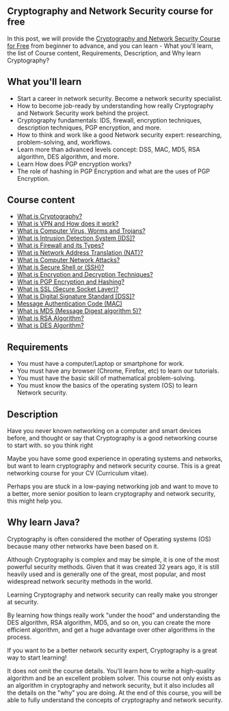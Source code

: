 ## Cryptography and Network Security course for free

In this post, we will provide the [Cryptography and Network Security Course for Free](https://usemynotes.com/cryptography/) from beginner to advance, and you can learn - What you'll learn, the list of Course content, Requirements, Description, and Why learn Cryptography?

## What you'll learn

- Start a career in network security. Become a network security specialist.
- How to become job-ready by understanding how really Cryptography and Network Security work behind the project.
- Cryptography fundamentals: IDS, firewall, encryption techniques, description techniques, PGP encryption, and more.
- How to think and work like a good Network security expert: researching, problem-solving, and, workflows.
- Learn more than advanced levels concept: DSS, MAC, MD5, RSA algorithm, DES algorithm, and more.
- Learn How does PGP encryption works?
- The role of hashing in PGP Encryption and what are the uses of PGP Encryption.

## Course content

- [What is Cryptography?](https://usemynotes.com/what-is-cryptography/)
- [What is VPN and How does it work?](https://usemynotes.com/what-is-vpn-and-how-does-it-work/)
- [What is Computer Virus, Worms and Trojans?](https://usemynotes.com/what-is-virus-worms-and-trojans/)
- [What is Intrusion Detection System [IDS]?](https://usemynotes.com/what-is-intrusion-detection-system/)
- [What is Firewall and its Types?](https://usemynotes.com/what-is-firewall-and-its-types/)
- [What is Network Address Translation (NAT)?](https://usemynotes.com/what-is-network-address-translation/)
- [What is Computer Network Attacks?](https://usemynotes.com/computer-network-attacks/)
- [What is Secure Shell or (SSH)?](https://usemynotes.com/what-is-secure-shell/)
- [What is Encryption and Decryption Techniques?](https://usemynotes.com/what-is-encryption-and-decryption-techniques/)
- [What is PGP Encryption and Hashing?](https://usemynotes.com/what-is-pgp-encryption-and-hashing/)
- [What is SSL (Secure Socket Layer)?](https://usemynotes.com/what-is-ssl-secure-socket-layer/)
- [What is Digital Signature Standard [DSS]?](https://usemynotes.com/what-is-digital-signature-standard/)
- [Message Authentication Code (MAC)](https://usemynotes.com/message-authentication-code-mac/)
- [What is MD5 (Message Digest algorithm 5)?](https://usemynotes.com/what-is-md5-message-digest-algorithm-5/)
- [What is RSA Algorithm?](https://usemynotes.com/what-is-rsa-algorithm/)
- [What is DES Algorithm?](https://usemynotes.com/what-is-des-algorithm/)

## Requirements

- You must have a computer/Laptop or smartphone for work.
- You must have any browser (Chrome, Firefox, etc) to learn our tutorials.
- You must have the basic skill of mathematical problem-solving.
- You must know the basics of the operating system (OS) to learn Network security.

## Description

Have you never known networking on a computer and smart devices before, and thought or say that Cryptography is a good networking course to start with. so you think right

Maybe you have some good experience in operating systems and networks, but want to learn cryptography and network security course. This is a great networking course for your CV (Curriculum vitae).

Perhaps you are stuck in a low-paying networking job and want to move to a better, more senior position to learn cryptography and network security, this might help you.

## Why learn Java?

Cryptography is often considered the mother of Operating systems (OS) ​​because many other networks ​​have been based on it.

Although Cryptography is complex and may be simple, it is one of the most powerful security methods. Given that it was created 32 years ago, it is still heavily used and is generally one of the great, most popular, and most widespread network security methods  ​​in the world.

Learning Cryptography and network security can really make you stronger at security. 

By learning how things really work "under the hood" and understanding the DES algorithm, RSA algorithm, MD5, and so on, you can create the more efficient algorithm, and get a huge advantage over other algorithms in the process.

If you want to be a better network security expert, Cryptography is a great way to start learning!

It does not omit the course details. You'll learn how to write a high-quality algorithm and be an excellent problem solver. This course not only exists as an algorithm in cryptography and network security, but it also includes all the details on the "why" you are doing. At the end of this course, you will be able to fully understand the concepts of cryptography and network security.

